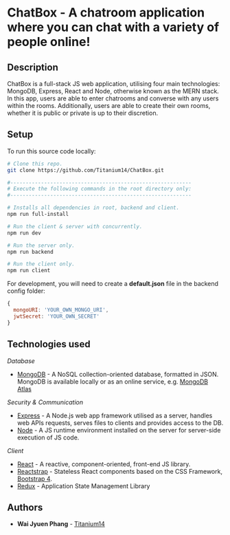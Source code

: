 # ChatBox - A chatroom application where you can chat with a variety of people online!

## Description

ChatBox is a full-stack JS web application, utilising four main technologies: MongoDB, Express, React and Node, otherwise known as the MERN stack. In this app, users are able to enter chatrooms and converse with any users within the rooms. Additionally, users are able to create their own rooms, whether it is public or private is up to their discretion.

## Setup

To run this source code locally:

```sh
# Clone this repo.
git clone https://github.com/Titanium14/ChatBox.git

#-----------------------------------------------------------
# Execute the following commands in the root directory only:
#-----------------------------------------------------------

# Installs all dependencies in root, backend and client.
npm run full-install

# Run the client & server with concurrently.
npm run dev

# Run the server only.
npm run backend

# Run the client only.
npm run client
```

For development, you will need to create a <b>default.json</b> file in the backend config folder:

```javascript
{
  mongoURI: 'YOUR_OWN_MONGO_URI',
  jwtSecret: 'YOUR_OWN_SECRET'
}
```

## Technologies used

_Database_

- [MongoDB](https://www.mongodb.com/) - A NoSQL collection-oriented database, formatted in JSON. MongoDB is available locally or as an online service, e.g. [MongoDB Atlas](https://www.mongodb.com/cloud/atlas)

_Security & Communication_

- [Express](https://expressjs.com/) - A Node.js web app framework utilised as a server, handles web APIs requests, serves files to clients and provides access to the DB.
- [Node](https://nodejs.org/en/) - A JS runtime environment installed on the server for server-side execution of JS code.

_Client_

- [React](https://reactjs.org/) - A reactive, component-oriented, front-end JS library.
- [Reactstrap](https://reactstrap.github.io/) - Stateless React components based on the CSS Framework, [Bootstrap 4](https://getbootstrap.com/).
- [Redux](https://redux.js.org/) - Application State Management Library

## Authors

- **Wai Jyuen Phang** - [Titanium14](https://github.com/Titanium14)

